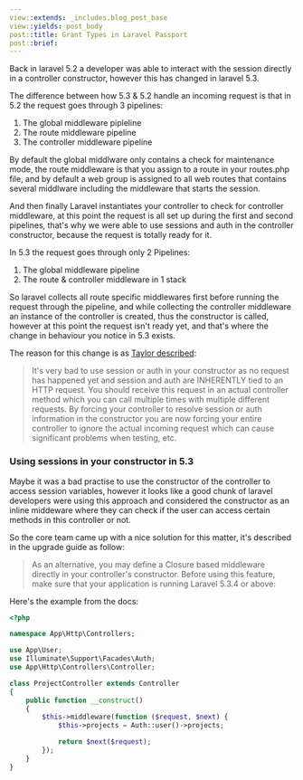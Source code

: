 ```yaml
---
view::extends: _includes.blog_post_base
view::yields: post_body
post::title: Grant Types in Laravel Passport
post::brief: 
---
```


Back in laravel 5.2 a developer was able to interact with the session directly in a controller constructor, however this has changed in laravel 5.3.

The difference between how 5.3 & 5.2 handle an incoming request is that in 5.2 the request goes through 3 pipelines:

1. The global middleware pipleline
2. The route middleware pipeline
3. The controller middleware pipeline

By default the global middlware only contains a check for maintenance mode, the route middleware is that you assign to a route in your routes.php file, and by default a web group is assigned to all web routes that contains several middlware including the middleware that starts the session.

And then finally Laravel instantiates your controller to check for controller middleware, at this point the request is all set up during the first and second pipelines, that's why we were able to use sessions and auth in the controller constructor, because the request is totally ready for it.

In 5.3 the request goes through only 2 Pipelines:

1. The global middleware pipeline
2. The route & controller middleware in 1 stack

So laravel collects all route specific middlewares first before running the request through the pipeline, and while collecting the controller middleware an instance of the controller is created, thus the constructor is called, however at this point the request isn't ready yet, and that's where the change in behaviour you notice in 5.3 exists.

The reason for this change is as [Taylor described](https://github.com/laravel/framework/issues/15072#issuecomment-242769373):

> It's very bad to use session or auth in your constructor as no request has happened yet and session and auth are INHERENTLY tied to an HTTP request. You should receive this request in an actual controller method which you can call multiple times with multiple different requests. By forcing your controller to resolve session or auth information in the constructor you are now forcing your entire controller to ignore the actual incoming request which can cause significant problems when testing, etc.

### Using sessions in your constructor in 5.3

Maybe it was a bad practise to use the constructor of the controller to access session variables, however it looks like a good chunk of laravel developers were using this approach and considered the constructor as an inline middeware where they can check if the user can access certain methods in this controller or not.

So the core team came up with a nice solution for this matter, it's described in the upgrade guide as follow:

> As an alternative, you may define a Closure based middleware directly in your controller's constructor. Before using this feature, make sure that your application is running Laravel 5.3.4 or above:

Here's the example from the docs:

```php
<?php

namespace App\Http\Controllers;

use App\User;
use Illuminate\Support\Facades\Auth;
use App\Http\Controllers\Controller;

class ProjectController extends Controller
{
    public function __construct()
    {
        $this->middleware(function ($request, $next) {
            $this->projects = Auth::user()->projects;

            return $next($request);
        });
    }
}
```